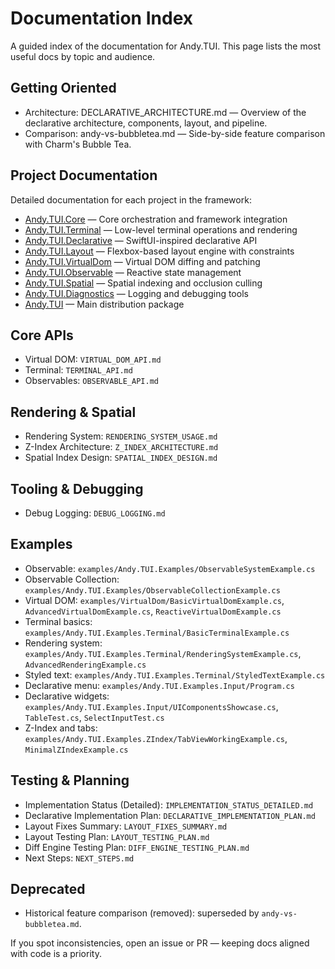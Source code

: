 # Documentation Index

A guided index of the documentation for Andy.TUI. This page lists the most useful docs by topic and audience.

## Getting Oriented
- Architecture: DECLARATIVE_ARCHITECTURE.md — Overview of the declarative architecture, components, layout, and pipeline.
- Comparison: andy-vs-bubbletea.md — Side-by-side feature comparison with Charm's Bubble Tea.

## Project Documentation
Detailed documentation for each project in the framework:
- [Andy.TUI.Core](../src/Andy.TUI.Core/Andy.TUI.Core.md) — Core orchestration and framework integration
- [Andy.TUI.Terminal](../src/Andy.TUI.Terminal/Andy.TUI.Terminal.md) — Low-level terminal operations and rendering
- [Andy.TUI.Declarative](../src/Andy.TUI.Declarative/Andy.TUI.Declarative.md) — SwiftUI-inspired declarative API
- [Andy.TUI.Layout](../src/Andy.TUI.Layout/Andy.TUI.Layout.md) — Flexbox-based layout engine with constraints
- [Andy.TUI.VirtualDom](../src/Andy.TUI.VirtualDom/Andy.TUI.VirtualDom.md) — Virtual DOM diffing and patching
- [Andy.TUI.Observable](../src/Andy.TUI.Observable/Andy.TUI.Observable.md) — Reactive state management
- [Andy.TUI.Spatial](../src/Andy.TUI.Spatial/Andy.TUI.Spatial.md) — Spatial indexing and occlusion culling
- [Andy.TUI.Diagnostics](../src/Andy.TUI.Diagnostics/Andy.TUI.Diagnostics.md) — Logging and debugging tools
- [Andy.TUI](../src/Andy.TUI/Andy.TUI.md) — Main distribution package

## Core APIs
- Virtual DOM: `VIRTUAL_DOM_API.md`
- Terminal: `TERMINAL_API.md`
- Observables: `OBSERVABLE_API.md`

## Rendering & Spatial
- Rendering System: `RENDERING_SYSTEM_USAGE.md`
- Z-Index Architecture: `Z_INDEX_ARCHITECTURE.md`
- Spatial Index Design: `SPATIAL_INDEX_DESIGN.md`

## Tooling & Debugging
- Debug Logging: `DEBUG_LOGGING.md`

## Examples
- Observable: `examples/Andy.TUI.Examples/ObservableSystemExample.cs`
- Observable Collection: `examples/Andy.TUI.Examples/ObservableCollectionExample.cs`
- Virtual DOM: `examples/VirtualDom/BasicVirtualDomExample.cs`, `AdvancedVirtualDomExample.cs`, `ReactiveVirtualDomExample.cs`
- Terminal basics: `examples/Andy.TUI.Examples.Terminal/BasicTerminalExample.cs`
- Rendering system: `examples/Andy.TUI.Examples.Terminal/RenderingSystemExample.cs`, `AdvancedRenderingExample.cs`
- Styled text: `examples/Andy.TUI.Examples.Terminal/StyledTextExample.cs`
- Declarative menu: `examples/Andy.TUI.Examples.Input/Program.cs`
- Declarative widgets: `examples/Andy.TUI.Examples.Input/UIComponentsShowcase.cs`, `TableTest.cs`, `SelectInputTest.cs`
- Z-Index and tabs: `examples/Andy.TUI.Examples.ZIndex/TabViewWorkingExample.cs`, `MinimalZIndexExample.cs`

## Testing & Planning
- Implementation Status (Detailed): `IMPLEMENTATION_STATUS_DETAILED.md`
- Declarative Implementation Plan: `DECLARATIVE_IMPLEMENTATION_PLAN.md`
- Layout Fixes Summary: `LAYOUT_FIXES_SUMMARY.md`
- Layout Testing Plan: `LAYOUT_TESTING_PLAN.md`
- Diff Engine Testing Plan: `DIFF_ENGINE_TESTING_PLAN.md`
- Next Steps: `NEXT_STEPS.md`

## Deprecated
- Historical feature comparison (removed): superseded by `andy-vs-bubbletea.md`.

If you spot inconsistencies, open an issue or PR — keeping docs aligned with code is a priority.
